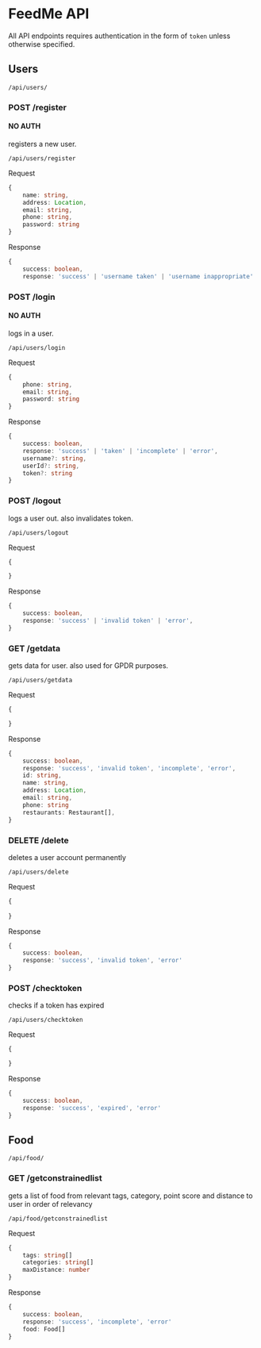 # FeedMe API
All API endpoints requires authentication in the form of `token` unless otherwise specified.
## Users

`/api/users/`

### POST /register
#### **NO AUTH**

registers a new user.

`/api/users/register`

Request
```ts
{
    name: string,
    address: Location,
    email: string,
    phone: string,
    password: string
}
```

Response
```ts
{
    success: boolean,
    response: 'success' | 'username taken' | 'username inappropriate' | 'email taken' | 'email invalid' | 'incomplete' | 'error'

```

### POST /login
#### **NO AUTH**

logs in a user.

`/api/users/login`

Request
```ts
{
    phone: string,
    email: string,
    password: string
}
```

Response
```ts
{
    success: boolean,
    response: 'success' | 'taken' | 'incomplete' | 'error',
    username?: string,
    userId?: string,
    token?: string
}
```

### POST /logout

logs a user out. also invalidates token.

`/api/users/logout`

Request
```ts
{

}
```

Response
```ts
{
    success: boolean,
    response: 'success' | 'invalid token' | 'error',
}
```

### GET /getdata

gets data for user. also used for GPDR purposes.

`/api/users/getdata`

Request
```ts
{

}
```

Response
```ts
{
    success: boolean,
    response: 'success', 'invalid token', 'incomplete', 'error',
    id: string,
    name: string,
    address: Location,
    email: string,
    phone: string
    restaurants: Restaurant[],
}
```

### DELETE /delete

deletes a user account permanently

`/api/users/delete`

Request
```ts
{
    
}
```

Response
```ts
{
    success: boolean,
    response: 'success', 'invalid token', 'error'
}
```

### POST /checktoken

checks if a token has expired

`/api/users/checktoken`

Request
```ts
{

}
```

Response
```ts
{
    success: boolean,
    response: 'success', 'expired', 'error'
}
```

## Food

`/api/food/`

### GET /getconstrainedlist

gets a list of food from relevant tags, category, point score and distance to user in order of relevancy

`/api/food/getconstrainedlist`

Request
```ts
{
    tags: string[]
    categories: string[]
    maxDistance: number
}
```

Response
```ts
{
    success: boolean,
    response: 'success', 'incomplete', 'error'
    food: Food[]
}
```
